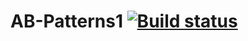 # AB-Patterns1 [![Build status](https://ci.appveyor.com/api/projects/status/55myn45oj30obgd6/branch/main?svg=true)](https://ci.appveyor.com/project/VK86RUS/ab-patterns1/branch/main)
